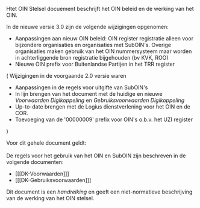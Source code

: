 Htet OIN Stelsel docuement beschrijft het OIN beleid en de werking van het OIN. 

In de nieuwe versie 3.0 zijn de volgende wijzigingen opgenomen:

- Aanpassingen aan nieuw OIN beleid: OIN register registratie alleen voor bijzondere organisaties en organisaties met SubOIN's. Overige organisaties maken gebruik van het OIN nummersysteem maar worden in achterliggende bron registratie bijgehouden (bv KVK, ROO)
- Nieuwe OIN prefix voor Buitenlandse Partijen in het TRR register

(
Wijzigingen in de voorgaande 2.0 versie waren
- Aanpassingen in de regels voor uitgifte van SubOIN's
- In lijn brengen van het document met de huidige en nieuwe *Voorwaarden Digikoppeling* en *Gebruiksvoorwaarden Digikoppeling*
- Up-to-date brengen met de Logius dienstverlening voor het OIN en de COR.
- Toevoeging van de '00000009' prefix voor OIN's o.b.v. het UZI register

)
<aside class="note">
    Voor dit gehele document geldt:
    <br/>
    <br/> De regels voor het gebruik van het OIN en SubOIN zijn beschreven in de volgende documenten:
    <ul>
        <li>
            [[[DK-Voorwaarden]]]
        </li>
        <li>
            [[[DK-Gebruiksvoorwaarden]]]
        </li>
    </ul>
    Dit document is een <i>handreiking</i> en geeft een niet-normatieve beschrijving van de werking van het OIN stelsel.
</aside>
